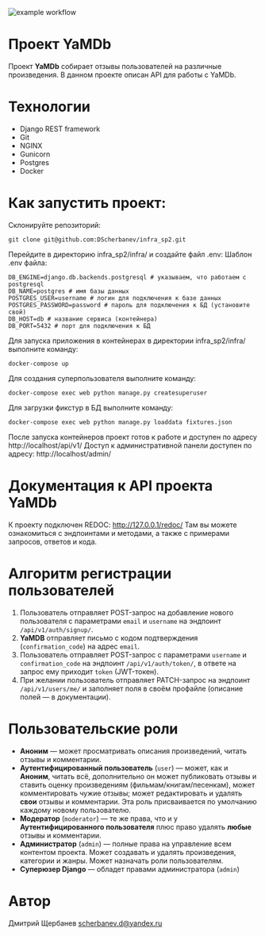 ![example workflow](https://github.com/DScherbanev/yamdb_final/actions/workflows/yamdb_workflow.yml/badge.svg)

# Проект YaMDb
Проект **YaMDb** собирает отзывы пользователей на различные произведения.
В данном проекте описан API для работы с YaMDb.

# Технологии
- Django REST framework
- Git
- NGINX
- Gunicorn
- Postgres
- Docker

# Как запустить проект:

Склонируйте репозиторий:

```
git clone git@github.com:DScherbanev/infra_sp2.git
```
  
 Перейдите в директорию infra_sp2/infra/ и создайте файл .env:
Шаблон .env файла:
```
DB_ENGINE=django.db.backends.postgresql # указываем, что работаем с postgresql
DB_NAME=postgres # имя базы данных
POSTGRES_USER=username # логин для подключения к базе данных
POSTGRES_PASSWORD=password # пароль для подключения к БД (установите свой)
DB_HOST=db # название сервиса (контейнера)
DB_PORT=5432 # порт для подключения к БД 
```
Для запуска приложения в контейнерах в директории infra_sp2/infra/ выполните команду:
```
docker-compose up
```
Для создания суперпользователя выполните команду:
```
docker-compose exec web python manage.py createsuperuser
```
Для загрузки фикстур в БД выполните команду:
```
docker-compose exec web python manage.py loaddata fixtures.json
```
После запуска контейнеров проект готов к работе и доступен по адресу http://localhost/api/v1/
Доступ к административной панели доступен по адресу: http://localhost/admin/

# Документация к API проекта YaMDb

К проекту подключен REDOC: http://127.0.0.1/redoc/
Там вы можете ознакомиться с эндпоинтами и методами, а также с примерами запросов, ответов и кода.

# Алгоритм регистрации пользователей

1.  Пользователь отправляет POST-запрос на добавление нового пользователя с параметрами  `email`  и  `username`  на эндпоинт  `/api/v1/auth/signup/`.
2.  **YaMDB**  отправляет письмо с кодом подтверждения (`confirmation_code`) на адрес  `email`.
3.  Пользователь отправляет POST-запрос с параметрами  `username`  и  `confirmation_code`  на эндпоинт  `/api/v1/auth/token/`, в ответе на запрос ему приходит  `token`  (JWT-токен).
4.  При желании пользователь отправляет PATCH-запрос на эндпоинт  `/api/v1/users/me/`  и заполняет поля в своём профайле (описание полей — в документации).

# Пользовательские роли

-   **Аноним**  — может просматривать описания произведений, читать отзывы и комментарии.
-   **Аутентифицированный пользователь**  (`user`) — может, как и  **Аноним**, читать всё, дополнительно он может публиковать отзывы и ставить оценку произведениям (фильмам/книгам/песенкам), может комментировать чужие отзывы; может редактировать и удалять  **свои**  отзывы и комментарии. Эта роль присваивается по умолчанию каждому новому пользователю.
-   **Модератор**  (`moderator`) — те же права, что и у  **Аутентифицированного пользователя**  плюс право удалять  **любые**  отзывы и комментарии.
-   **Администратор**  (`admin`) — полные права на управление всем контентом проекта. Может создавать и удалять произведения, категории и жанры. Может назначать роли пользователям.
-   **Суперюзер Django**  — обладет правами администратора (`admin`)

# Автор
Дмитрий Щербанев
scherbanev.d@yandex.ru
